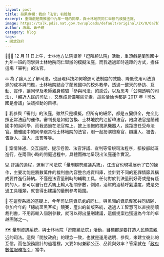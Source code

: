 ```yaml
---
layout: post
title: 蘋果專欄：我的「法官」初體驗
excerpt: 重頭戲是蘭雅國中九年一班的同學，與士林地院同仁舉辦的模擬法庭。
image: https://talk.pdis.nat.gov.tw/uploads/default/original/2X/0/0a7b70bfdaf3a3ad2ee76bf8d676d5d49cf67723.jpeg
author: 唐鳳、黃子維
category: blog
tags:
- 開放政府
---
```


👩🏻‍⚖️ 12 月 11 日上午，士林地方法院舉辦「逗陣繞法院」活動，重頭戲是蘭雅國中九年一班的同學與士林地院同仁舉辦的模擬法庭，而我透過即時遠距的方式，擔任這場「審判」的法官。

⚖️ 為了讓人民了解司法，也展現科技如何增進司法制度的效能、降低使用司法資源的成本與門檻，士林地院結合了蘭雅國中的校外教學，透過一整天的參訪、互動、實作，讓同學及老師親身體驗「參與司法」的感受，以及思考「公開透明的司法」、「親近人民的司法」，又應該具備哪些元素，這些恰恰也都是 2017 年「司改國是會議」決議推動的目標。

🏫 我參與「審判」的法庭，雖然只是模擬，但所有的細節，都是五臟俱全，完全比照正常法庭的運作。審判長是如假包換、士林地院的江哲瑋法官，陪席法官是蘭雅國中的吳同學，而我透過在法官席上、披上法袍的視訊機器人，遠距擔任受命法官。蘭雅國中的同學跟其他士林地院的法官，則一起扮演檢察官、辯護人、被告、告訴人、證人、法警等等。

💬 案情陳述、交互詰問、提示卷證、法官評議、宣判等常規司法程序，都按部就班進行。在兩個小時的開庭過程中，具體而微地呈現出法庭運作實況。

💻 評議的過程，運用了司法院「量刑趨勢建議系統」，江法官也現場展示了它的操作，主要功能是將數萬件的裁判書內容整合成資料庫，並針對不同的犯罪情節與構成要件進行歸納。不僅是法官量刑時的輔助工具，任何對於判決量刑好奇或是有疑問的人，都可以自行在系統上輸入相關參數，例如，酒駕的酒精呼氣濃度，或是交通工具種類，就會得出建議的量刑參考範圍。

💁 在這套系統的基礎上，今年司法院資訊處的同仁，與民間的資訊專家共同組隊，參加今年的「總統盃黑客松」競賽，產出的新版系統，透過人工智慧可以直接閱讀裁判書，不用再輸入個別參數，就可以得出量刑建議，這個提案也獲選為今年的卓越團隊之一。

🗺️ 量刑資訊系統，與士林地院「逗陣繞法院」活動，目標都是要打造人民願意親近的司法。這與「開放政府」的理念一致，也就是運用透明、參與，來建立彼此的互信。而在服務設計的過程裡，又要如何兼顧公正、品質與效率？答案就在「[政府數位服務指引](https://www.ndc.gov.tw/Content_List.aspx?n=E7F6C261A5F5D9F5)」當中。
